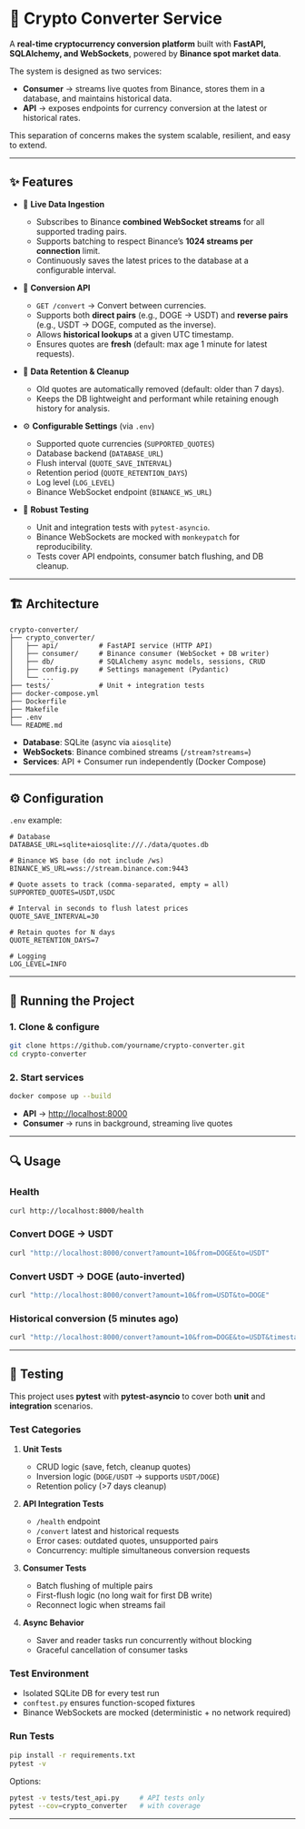 # 🚀 Crypto Converter Service

A **real-time cryptocurrency conversion platform** built with **FastAPI, SQLAlchemy, and WebSockets**, powered by **Binance spot market data**.  

The system is designed as two services:

- **Consumer** → streams live quotes from Binance, stores them in a database, and maintains historical data.  
- **API** → exposes endpoints for currency conversion at the latest or historical rates.  

This separation of concerns makes the system scalable, resilient, and easy to extend.  

---

## ✨ Features

- 📡 **Live Data Ingestion**  
  - Subscribes to Binance **combined WebSocket streams** for all supported trading pairs.  
  - Supports batching to respect Binance’s **1024 streams per connection** limit.  
  - Continuously saves the latest prices to the database at a configurable interval.

- 🔄 **Conversion API**  
  - `GET /convert` → Convert between currencies.  
  - Supports both **direct pairs** (e.g., DOGE → USDT) and **reverse pairs** (e.g., USDT → DOGE, computed as the inverse).  
  - Allows **historical lookups** at a given UTC timestamp.  
  - Ensures quotes are **fresh** (default: max age 1 minute for latest requests).

- 🧹 **Data Retention & Cleanup**  
  - Old quotes are automatically removed (default: older than 7 days).  
  - Keeps the DB lightweight and performant while retaining enough history for analysis.

- ⚙️ **Configurable Settings** (via `.env`)  
  - Supported quote currencies (`SUPPORTED_QUOTES`)  
  - Database backend (`DATABASE_URL`)  
  - Flush interval (`QUOTE_SAVE_INTERVAL`)  
  - Retention period (`QUOTE_RETENTION_DAYS`)  
  - Log level (`LOG_LEVEL`)  
  - Binance WebSocket endpoint (`BINANCE_WS_URL`)

- 🧪 **Robust Testing**  
  - Unit and integration tests with `pytest-asyncio`.  
  - Binance WebSockets are mocked with `monkeypatch` for reproducibility.  
  - Tests cover API endpoints, consumer batch flushing, and DB cleanup.

---

## 🏗 Architecture

```
crypto-converter/
├── crypto_converter/
│   ├── api/          # FastAPI service (HTTP API)
│   ├── consumer/     # Binance consumer (WebSocket + DB writer)
│   ├── db/           # SQLAlchemy async models, sessions, CRUD
│   ├── config.py     # Settings management (Pydantic)
│   └── ...
├── tests/            # Unit + integration tests
├── docker-compose.yml
├── Dockerfile
├── Makefile
├── .env
└── README.md
```

- **Database**: SQLite (async via `aiosqlite`)  
- **WebSockets**: Binance combined streams (`/stream?streams=`)  
- **Services**: API + Consumer run independently (Docker Compose)  

---

## ⚙️ Configuration

`.env` example:

```env
# Database
DATABASE_URL=sqlite+aiosqlite:///./data/quotes.db

# Binance WS base (do not include /ws)
BINANCE_WS_URL=wss://stream.binance.com:9443

# Quote assets to track (comma-separated, empty = all)
SUPPORTED_QUOTES=USDT,USDC

# Interval in seconds to flush latest prices
QUOTE_SAVE_INTERVAL=30

# Retain quotes for N days
QUOTE_RETENTION_DAYS=7

# Logging
LOG_LEVEL=INFO
```

---

## 🚀 Running the Project

### 1. Clone & configure
```bash
git clone https://github.com/yourname/crypto-converter.git
cd crypto-converter
```

### 2. Start services
```bash
docker compose up --build
```

- **API** → [http://localhost:8000](http://localhost:8000)  
- **Consumer** → runs in background, streaming live quotes  

---

## 🔍 Usage

### Health
```bash
curl http://localhost:8000/health
```

### Convert DOGE → USDT
```bash
curl "http://localhost:8000/convert?amount=10&from=DOGE&to=USDT"
```

### Convert USDT → DOGE (auto-inverted)
```bash
curl "http://localhost:8000/convert?amount=10&from=USDT&to=DOGE"
```

### Historical conversion (5 minutes ago)
```bash
curl "http://localhost:8000/convert?amount=10&from=DOGE&to=USDT&timestamp=$(date -u -v-5M +%Y-%m-%dT%H:%M:%S)"
```

---

## 🧪 Testing

This project uses **pytest** with **pytest-asyncio** to cover both **unit** and **integration** scenarios.  

### Test Categories

1. **Unit Tests**
   - CRUD logic (save, fetch, cleanup quotes)  
   - Inversion logic (`DOGE/USDT` → supports `USDT/DOGE`)  
   - Retention policy (>7 days cleanup)  

2. **API Integration Tests**
   - `/health` endpoint  
   - `/convert` latest and historical requests  
   - Error cases: outdated quotes, unsupported pairs  
   - Concurrency: multiple simultaneous conversion requests  

3. **Consumer Tests**
   - Batch flushing of multiple pairs  
   - First-flush logic (no long wait for first DB write)  
   - Reconnect logic when streams fail  

4. **Async Behavior**
   - Saver and reader tasks run concurrently without blocking  
   - Graceful cancellation of consumer tasks  

### Test Environment

- Isolated SQLite DB for every test run  
- `conftest.py` ensures function-scoped fixtures  
- Binance WebSockets are mocked (deterministic + no network required)  

### Run Tests

```bash
pip install -r requirements.txt
pytest -v
```

Options:
```bash
pytest -v tests/test_api.py     # API tests only
pytest --cov=crypto_converter   # with coverage
```

---
